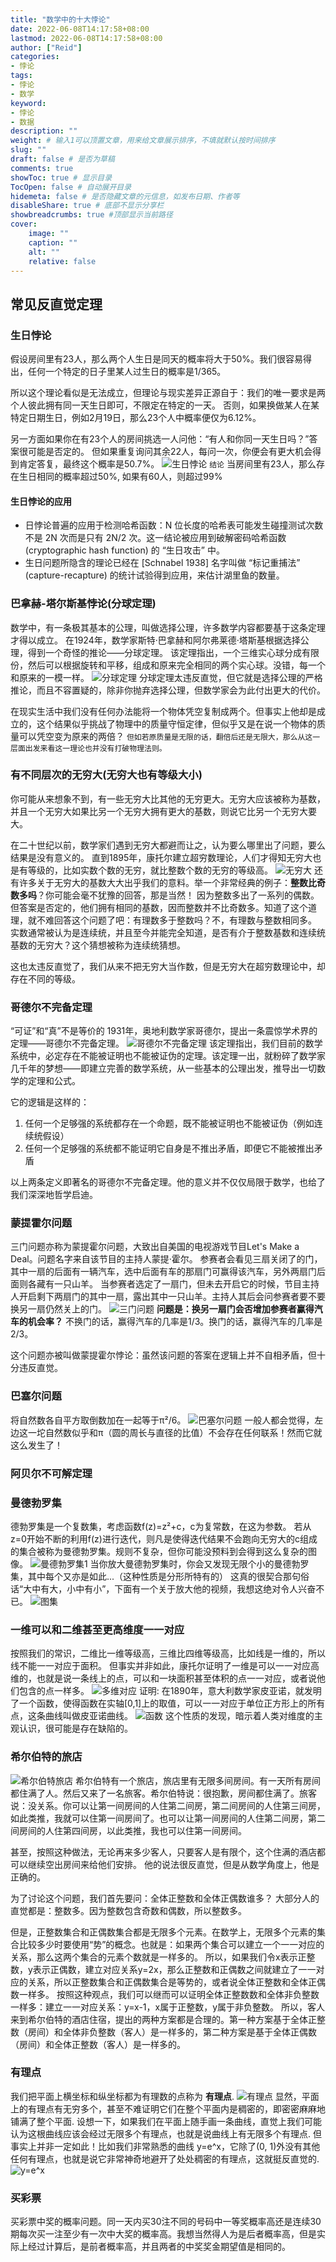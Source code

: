 ```yaml
---
title: "数学中的十大悖论"
date: 2022-06-08T14:17:58+08:00
lastmod: 2022-06-08T14:17:58+08:00
author: ["Reid"]
categories: 
- 悖论
tags: 
- 悖论
- 数学
keyword:
- 悖论
- 数据
description: ""
weight: # 输入1可以顶置文章，用来给文章展示排序，不填就默认按时间排序
slug: ""
draft: false # 是否为草稿
comments: true
showToc: true # 显示目录
TocOpen: false # 自动展开目录
hidemeta: false # 是否隐藏文章的元信息，如发布日期、作者等
disableShare: true # 底部不显示分享栏
showbreadcrumbs: true #顶部显示当前路径
cover:
    image: ""
    caption: ""
    alt: ""
    relative: false
---
```


## 常见反直觉定理

### 生日悖论

假设房间里有23人，那么两个人生日是同天的概率将大于50%。我们很容易得出，任何一个特定的日子里某人过生日的概率是1/365。

所以这个理论看似是无法成立，但理论与现实差异正源自于：我们的唯一要求是两个人彼此拥有同一天生日即可，不限定在特定的一天。
否则，如果换做某人在某特定日期生日，例如2月19日，那么23个人中概率便仅为6.12%。

另一方面如果你在有23个人的房间挑选一人问他：“有人和你同一天生日吗？”答案很可能是否定的。
但如果重复询问其余22人，每问一次，你便会有更大机会得到肯定答复，最终这个概率是50.7%。
![生日悖论](https://raw.githubusercontent.com/Reid00/image-host/main/20210705/image.6xj6kiqdgbs0.png)
`结论` 当房间里有23人，那么存在生日相同的概率超过50%, 如果有60人，则超过99%

#### 生日悖论的应用

- 日悖论普遍的应用于检测哈希函数：N 位长度的哈希表可能发生碰撞测试次数不是 2N 次而是只有 2N/2 次。这一结论被应用到破解密码哈希函数 (cryptographic hash function) 的 “生日攻击” 中。
- 生日问题所隐含的理论已经在 [Schnabel 1938] 名字叫做 “标记重捕法” (capture-recapture) 的统计试验得到应用，来估计湖里鱼的数量。

### 巴拿赫-塔尔斯基悖论(分球定理)

数学中，有一条极其基本的公理，叫做选择公理，许多数学内容都要基于这条定理才得以成立。
在1924年，数学家斯特·巴拿赫和阿尔弗莱德·塔斯基根据选择公理，得到一个奇怪的推论——分球定理。
该定理指出，一个三维实心球分成有限份，然后可以根据旋转和平移，组成和原来完全相同的两个实心球。没错，每一个和原来的一模一样。
![分球定理](https://raw.githubusercontent.com/Reid00/image-host/main/20210705/image.3638tjahknq0.png)
分球定理太违反直觉，但它就是选择公理的严格推论，而且不容置疑的，除非你抛弃选择公理，但数学家会为此付出更大的代价。

在现实生活中我们没有任何办法能将一个物体凭空复制成两个。但事实上他却是成立的，这个结果似乎挑战了物理中的质量守恒定律，但似乎又是在说一个物体的质量可以凭空变为原来的两倍？
`但如若原质量是无限的话，翻倍后还是无限大，那么从这一层面出发来看这一理论也并没有打破物理法则。`

### 有不同层次的无穷大(无穷大也有等级大小)

你可能从来想象不到，有一些无穷大比其他的无穷更大。无穷大应该被称为基数，并且一个无穷大如果比另一个无穷大拥有更大的基数，则说它比另一个无穷大要大。

在二十世纪以前，数学家们遇到无穷大都避而让之，认为要么哪里出了问题，要么结果是没有意义的。
直到1895年，康托尔建立超穷数理论，人们才得知无穷大也是有等级的，比如实数个数的无穷，就比整数个数的无穷的等级高。
![无穷大](https://raw.githubusercontent.com/Reid00/image-host/main/20210705/image.189k2gcbs4v4.png)
还有许多关于无穷大的基数大大出乎我们的意料。举一个非常经典的例子：**整数比奇数多吗**？你可能会毫不犹豫的回答，那是当然！
因为整数多出了一系列的偶数。但答案是否定的，他们拥有相同的基数，因而整数并不比奇数多。知道了这个道理，就不难回答这个问题了吧：有理数多于整数吗？不，有理数与整数相同多。
实数通常被认为是连续统，并且至今并能完全知道，是否有介于整数基数和连续统基数的无穷大？这个猜想被称为连续统猜想。

这也太违反直觉了，我们从来不把无穷大当作数，但是无穷大在超穷数理论中，却存在不同的等级。

### 哥德尔不完备定理

“可证”和“真”不是等价的
1931年，奥地利数学家哥德尔，提出一条震惊学术界的定理——哥德尔不完备定理。
![哥德尔不完备定理](https://raw.githubusercontent.com/Reid00/image-host/main/20210705/image.6p88uj9yh4o0.png)
该定理指出，我们目前的数学系统中，必定存在不能被证明也不能被证伪的定理。该定理一出，就粉碎了数学家几千年的梦想——即建立完善的数学系统，从一些基本的公理出发，推导出一切数学的定理和公式。

它的逻辑是这样的：

1. 任何一个足够强的系统都存在一个命题，既不能被证明也不能被证伪（例如连续统假设）
2. 任何一个足够强的系统都不能证明它自身是不推出矛盾，即便它不能被推出矛盾

以上两条定义即著名的哥德尔不完备定理。他的意义并不仅仅局限于数学，也给了我们深深地哲学启迪。

### 蒙提霍尔问题

三门问题亦称为蒙提霍尔问题，大致出自美国的电视游戏节目Let's Make a Deal。问题名字来自该节目的主持人蒙提·霍尔。
参赛者会看见三扇关闭了的门，其中一扇的后面有一辆汽车，选中后面有车的那扇门可赢得该汽车，另外两扇门后面则各藏有一只山羊。
当参赛者选定了一扇门，但未去开启它的时候，节目主持人开启剩下两扇门的其中一扇，露出其中一只山羊。主持人其后会问参赛者要不要换另一扇仍然关上的门。
![三门问题](https://raw.githubusercontent.com/Reid00/image-host/main/20210705/image.1kohhah8ci4g.png)
**问题是：换另一扇门会否增加参赛者赢得汽车的机会率？**
不换门的话，赢得汽车的几率是1/3。换门的话，赢得汽车的几率是2/3。

这个问题亦被叫做蒙提霍尔悖论：虽然该问题的答案在逻辑上并不自相矛盾，但十分违反直觉。

### 巴塞尔问题

将自然数各自平方取倒数加在一起等于π²/6。
![巴塞尔问题](https://raw.githubusercontent.com/Reid00/image-host/main/20210705/image.95vc29xii80.png)
一般人都会觉得，左边这一坨自然数似乎和π（圆的周长与直径的比值）不会存在任何联系！然而它就这么发生了！

### 阿贝尔不可解定理

### 曼德勃罗集

德勃罗集是一个复数集，考虑函数f(z)=z²+c，c为复常数，在这为参数。
若从z=0开始不断的利用f(z)进行迭代，则凡是使得迭代结果不会跑向无穷大的c组成的集合被称为曼德勃罗集。规则不复杂，但你可能没预料到会得到这么复杂的图像。
![曼德勃罗集1](https://raw.githubusercontent.com/Reid00/image-host/main/20210705/image.2i4i4ez926w0.png)
当你放大曼德勃罗集时，你会又发现无限个小的曼德勃罗集，其中每个又亦是如此...（这种性质是分形所特有的）
这真的很契合那句俗话“大中有大，小中有小”，下面有一个关于放大他的视频，我想这绝对令人兴奋不已。
![图集](https://raw.githubusercontent.com/Reid00/image-host/main/20210705/image.7ajo9szbf7k0.png)

### 一维可以和二维甚至更高维度一一对应

按照我们的常识，二维比一维等级高，三维比四维等级高，比如线是一维的，所以线不能一一对应于面积。
但事实并非如此，康托尔证明了一维是可以一一对应高维的，也就是说一条线上的点，可以和一块面积甚至体积的点一一对应，或者说他们包含的点一样多。
![多维对应](https://raw.githubusercontent.com/Reid00/image-host/main/20210705/image.6kja4w3spnc0.png)
证明:
在1890年，意大利数学家皮亚诺，就发明了一个函数，使得函数在实轴[0,1]上的取值，可以一一对应于单位正方形上的所有点，这条曲线叫做皮亚诺曲线。
![函数](https://raw.githubusercontent.com/Reid00/image-host/main/20210705/image.xn0w4q9kpvk.png)
这个性质的发现，暗示着人类对维度的主观认识，很可能是存在缺陷的。

### 希尔伯特的旅店

![希尔伯特旅店](https://raw.githubusercontent.com/Reid00/image-host/main/20210705/image.15fudzut2am8.png)
希尔伯特有一个旅店，旅店里有无限多间房间。有一天所有房间都住满了人。然后又来了一名旅客。希尔伯特说：很抱歉，房间都住满了。旅客说：没关系。你可以让第一间房间的人住第二间房，第二间房间的人住第三间房，如此类推，我就可以住第一间房间了。也可以让第一间房间的人住第二间房，第二间房间的人住第四间房，以此类推，我也可以住第一间房间。

甚至，按照这种做法，无论再来多少客人，只要客人是有限个，这个住满的酒店都可以继续空出房间来给他们安排。
他的说法很反直觉，但是从数学角度上，他是正确的。

为了讨论这个问题，我们首先要问：全体正整数和全体正偶数谁多？
大部分人的直觉都是：整数多。因为整数包含奇数和偶数，所以整数多。

但是，正整数集合和正偶数集合都是无限多个元素。在数学上，无限多个元素的集合比较多少时要使用“势”的概念。也就是：如果两个集合可以建立一个一一对应的关系，那么这两个集合的元素个数就是一样多的。
所以，如果我们令x表示正整数，y表示正偶数，建立对应关系y=2x，那么正整数和正偶数之间就建立了一一对应的关系，所以正整数集合和正偶数集合是等势的，或者说全体正整数和全体正偶数一样多。
按照这种观点，我们可以继而可以证明全体正整数数和全体非负整数一样多：建立一一对应关系：y=x-1，x属于正整数，y属于非负整数。
所以，客人来到希尔伯特的酒店住宿，提出的两种方案都是合理的。第一种方案基于全体正整数（房间）和全体非负整数（客人）是一样多的，第二种方案是基于全体正偶数（房间）和全体正整数（客人）是一样多的。

### 有理点

我们把平面上横坐标和纵坐标都为有理数的点称为 **有理点**.
![有理点](https://raw.githubusercontent.com/Reid00/image-host/main/20210705/image.2b8v6whb53i8.png)
显然，平面上的有理点有无穷多个，甚至不难证明它们在整个平面内是稠密的，即密密麻麻地铺满了整个平面. 设想一下，如果我们在平面上随手画一条曲线，直觉上我们可能认为这根曲线应该会经过无限多个有理点，也就是说曲线上有无限多个有理点.
但事实上并非一定如此！比如我们非常熟悉的曲线 y=e^x，它除了(0, 1)外没有其他任何有理点，也就是说它非常神奇地避开了处处稠密的有理点，这就挺反直觉的.
![y=e^x](https://raw.githubusercontent.com/Reid00/image-host/main/20210705/image.4gj9fwcvslm0.png)

### 买彩票

买彩票中奖的概率问题。同一天内买30注不同的号码中一等奖概率高还是连续30期每次买一注至少有一次中大奖的概率高。我想当然得人为是后者概率高，但是实际上经过计算后，是前者概率高，并且两者的中奖奖金期望值是相同的。